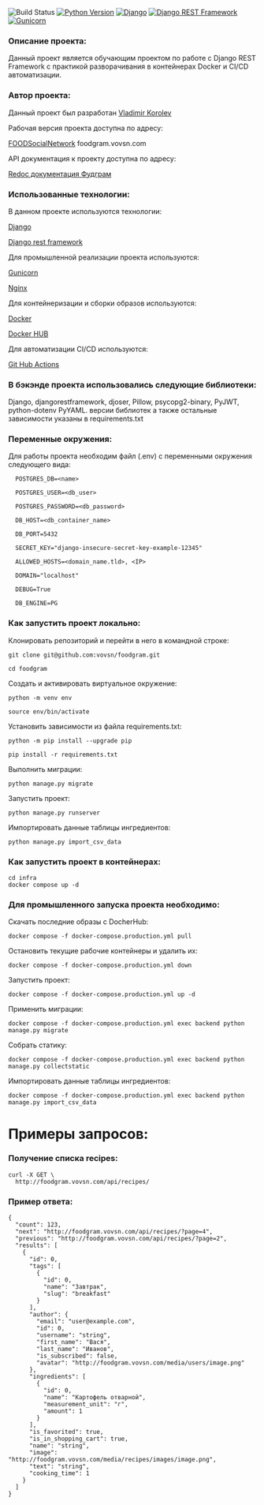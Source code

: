 ![Build Status](https://github.com/VOVSn/foodgram/actions/workflows/main.yml/badge.svg)
[![Python Version](https://img.shields.io/badge/python-3.9-blue.svg)](https://www.python.org/downloads/release/python-390/)
[![Django](https://img.shields.io/badge/django-3.2.3-green.svg)](https://www.djangoproject.com/)
[![Django REST Framework](https://img.shields.io/badge/drf-3.12.4-blueviolet.svg)](https://www.django-rest-framework.org/)
[![Gunicorn](https://img.shields.io/badge/gunicorn-20.1.0-green.svg)](https://gunicorn.org/)


### Описание проекта:

  Данный проект является обучающим проектом по работе с Django REST Framework с практикой разворачивания в контейнерах Docker и CI/CD автоматизации.

### Автор проекта:

  Данный проект был разработан [Vladimir Korolev](https://github.com/VOVSn)

  Рабочая версия проекта доступна по адресу:

  [FOODSocialNetwork](https://foodgram.vovsn.com) foodgram.vovsn.com

  API документация к проекту доступна по адресу:

  [Redoc документация Фудграм](https://foodgram.vovsn.com/api/docs/)


### Использованные технологии:

  В данном проекте используются технологии:

  [Django](https://www.djangoproject.com/)

  [Django rest framework](https://www.django-rest-framework.org/)

  Для промышленной реализации проекта используются:

  [Gunicorn](https://docs.gunicorn.org/en/stable/index.html)

  [Nginx](https://nginx.org/en/docs/)

  Для контейнеризации и сборки образов используются:

  [Docker](https://docs.docker.com/manuals/)

  [Docker HUB](https://docs.docker.com/docker-hub/)

  Для автоматизации CI/CD используются:

  [Git Hub Actions](https://docs.github.com/ru/actions/about-github-actions/understanding-github-actions)



### В бэкэнде проекта использовались следующие библиотеки:
  Django, djangorestframework, djoser, Pillow, psycopg2-binary, PyJWT,
  python-dotenv PyYAML.
  версии библиотек а также остальные зависимости указаны в requirements.txt

### Переменные окружения:

  Для работы проекта необходим файл (.env) с переменными окружения следующего вида:
```
  POSTGRES_DB=<name>

  POSTGRES_USER=<db_user>

  POSTGRES_PASSWORD=<db_password>

  DB_HOST=<db_container_name>

  DB_PORT=5432

  SECRET_KEY="django-insecure-secret-key-example-12345"

  ALLOWED_HOSTS=<domain_name.tld>, <IP>

  DOMAIN="localhost"

  DEBUG=True

  DB_ENGINE=PG
```
### Как запустить проект локально:

  Клонировать репозиторий и перейти в него в командной строке:

  ```
  git clone git@github.com:vovsn/foodgram.git
  ```

  ```
  cd foodgram
  ```

  Cоздать и активировать виртуальное окружение:

  ```
  python -m venv env
  ```

  ```
  source env/bin/activate
  ```

  Установить зависимости из файла requirements.txt:

  ```
  python -m pip install --upgrade pip
  ```

  ```
  pip install -r requirements.txt
  ```

  Выполнить миграции:

  ```
  python manage.py migrate
  ```

  Запустить проект:
  ```
  python manage.py runserver
  ```
  Импортировать данные таблицы ингредиентов:
  ```
  python manage.py import_csv_data
  ```

### Как запустить проект в контейнерах:

  ```
  cd infra
  docker compose up -d
  ```
### Для промышленного запуска проекта необходимо:

  Скачать последние образы с DocherHub:
  ```
  docker compose -f docker-compose.production.yml pull
  ```

  Остановить текущие рабочие контейнеры и удалить их:
  ```
  docker compose -f docker-compose.production.yml down
  ```

  Запустить проект:
  ```
  docker compose -f docker-compose.production.yml up -d
  ```

  Применить миграции:
  ```
  docker compose -f docker-compose.production.yml exec backend python manage.py migrate
  ```

  Собрать статику:
  ```
  docker compose -f docker-compose.production.yml exec backend python manage.py collectstatic 
  ```

  Импортировать данные таблицы ингредиентов:
  ```
  docker compose -f docker-compose.production.yml exec backend python manage.py import_csv_data
  ```



###
# Примеры запросов:

### Получение списка recipes:

```
curl -X GET \
  http://foodgram.vovsn.com/api/recipes/
```
### Пример ответа:

```
{
  "count": 123,
  "next": "http://foodgram.vovsn.com/api/recipes/?page=4",
  "previous": "http://foodgram.vovsn.com/api/recipes/?page=2",
  "results": [
    {
      "id": 0,
      "tags": [
        {
          "id": 0,
          "name": "Завтрак",
          "slug": "breakfast"
        }
      ],
      "author": {
        "email": "user@example.com",
        "id": 0,
        "username": "string",
        "first_name": "Вася",
        "last_name": "Иванов",
        "is_subscribed": false,
        "avatar": "http://foodgram.vovsn.com/media/users/image.png"
      },
      "ingredients": [
        {
          "id": 0,
          "name": "Картофель отварной",
          "measurement_unit": "г",
          "amount": 1
        }
      ],
      "is_favorited": true,
      "is_in_shopping_cart": true,
      "name": "string",
      "image": "http://foodgram.vovsn.com/media/recipes/images/image.png",
      "text": "string",
      "cooking_time": 1
    }
  ]
}
```
